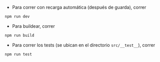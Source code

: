 - Para correr con recarga automática (después de guarda), correr

```bash
npm run dev
```

- Para buildear, correr

```bash
npm run build
```

- Para correr los tests (se ubican en el directorio `src/__test__`), correr

```bash
npm run test
```
